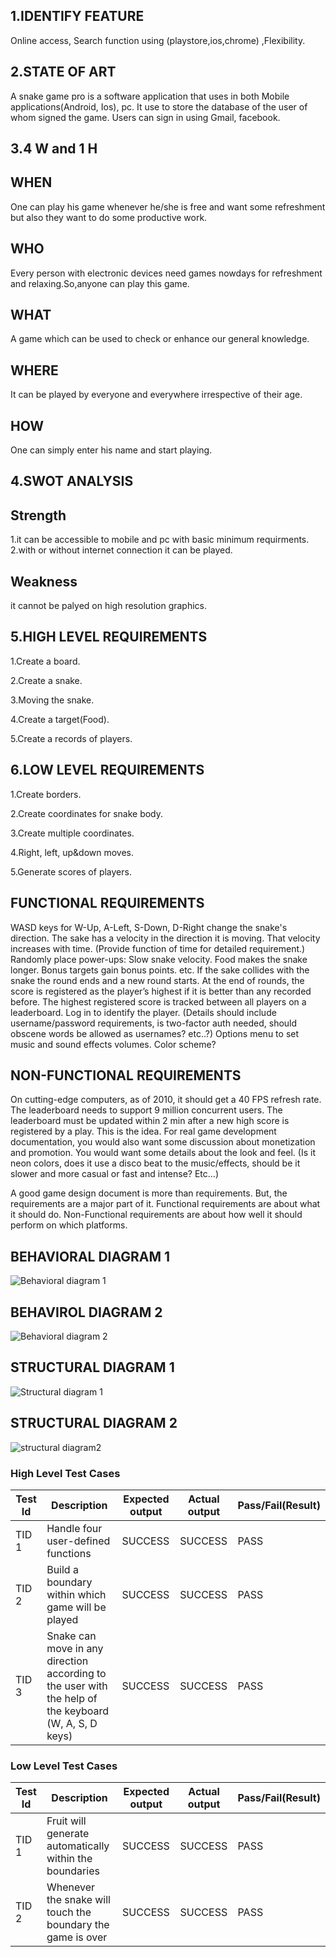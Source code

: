 ## 1.IDENTIFY FEATURE

Online access, Search function using (playstore,ios,chrome) ,Flexibility.

## 2.STATE OF ART

A snake game pro is a software application that uses in both Mobile applications(Android, Ios), pc. It use to store the database of the user of whom signed the game. Users can sign in using Gmail, facebook.

## 3.4 W and 1 H

## WHEN

One can play his game whenever he/she is free and want some refreshment but also they want to do some productive work.

## WHO

Every person with electronic devices need games nowdays for refreshment and relaxing.So,anyone can play this game.

## WHAT

A game which can be used to check or enhance our general knowledge.

## WHERE

It can be played by everyone and everywhere irrespective of their age.

## HOW

One can simply enter his name and start playing.

## 4.SWOT ANALYSIS

## Strength 

1.it can be accessible to mobile and pc with basic minimum requirments.
2.with or without  internet connection it can be played. 

## Weakness  

it cannot be palyed on high resolution graphics.

## 5.HIGH LEVEL REQUIREMENTS

1.Create a board.

2.Create a snake.

3.Moving the snake.

4.Create a target(Food).

5.Create a records of players.

## 6.LOW LEVEL REQUIREMENTS

1.Create borders.

2.Create coordinates for snake body.

3.Create multiple coordinates.

4.Right, left, up&down moves.

5.Generate scores of players.

## FUNCTIONAL REQUIREMENTS

WASD keys for W-Up, A-Left, S-Down, D-Right change the snake's direction.
The sake has a velocity in the direction it is moving. That velocity increases with time. (Provide function of time for detailed requirement.)
Randomly place power-ups:
Slow snake velocity.
Food makes the snake longer.
Bonus targets gain bonus points.
etc.
If the sake collides with the snake the round ends and a new round starts.
At the end of rounds, the score is registered as the player’s highest if it is better than any recorded before. The highest registered score is tracked between all players on a leaderboard.
Log in to identify the player. (Details should include username/password requirements, is two-factor auth needed, should obscene words be allowed as usernames? etc..?)
Options menu to set music and sound effects volumes. Color scheme?

## NON-FUNCTIONAL REQUIREMENTS

On cutting-edge computers, as of 2010, it should get a 40 FPS refresh rate.
The leaderboard needs to support 9 million concurrent users.
The leaderboard must be updated within 2 min after a new high score is registered by a play.
This is the idea. For real game development documentation, you would also want some discussion about monetization and promotion. You would want some details about the look and feel. (Is it neon colors, does it use a disco beat to the music/effects, should be it slower and more casual or fast and intense? Etc…)

A good game design document is more than requirements. But, the requirements are a major part of it. Functional requirements are about what it should do. Non-Functional requirements are about how well it should perform on which platforms.

## BEHAVIORAL DIAGRAM 1
![Behavioral diagram 1](https://user-images.githubusercontent.com/94282195/143449513-fa587d41-7679-44ec-8582-82baf46b6f4e.png)

## BEHAVIROL DIAGRAM 2
![Behavioral diagram 2](https://user-images.githubusercontent.com/94282195/143449613-dc0a0cca-cd1a-4405-ae2f-8e640837a8db.png)

## STRUCTURAL DIAGRAM 1
![Structural diagram 1](https://user-images.githubusercontent.com/94282195/143449730-3251c2b5-688f-43af-9517-b45475804048.jpg)

## STRUCTURAL DIAGRAM 2
![structural diagram2](https://user-images.githubusercontent.com/94282195/143449824-1fd57620-6e32-4a83-bd7b-2c0ec85ff6e7.png)

### High Level Test Cases
| Test Id |	Description |	Expected output |	Actual output |	Pass/Fail(Result) |
|-------|----------------|---------|------|------|
| TID 1 | Handle four user-defined functions| SUCCESS |	SUCCESS |	PASS 
| TID 2 | Build a boundary within which game will be played|	SUCCESS	| SUCCESS	 | PASS
| TID 3	| Snake can move in any direction according to the user with the help of the keyboard (W, A, S, D keys) |	SUCCESS |	SUCCESS	|PASS

### Low Level Test Cases
| Test Id |	Description |	Expected output |	Actual output |	Pass/Fail(Result) |
|------|------|------|------|------|
| TID 1 |Fruit will generate automatically within the boundaries | SUCCESS | SUCCESS | PASS 
| TID 2 |Whenever the snake will touch the boundary the game is over | SUCCESS | SUCCESS |  PASS

